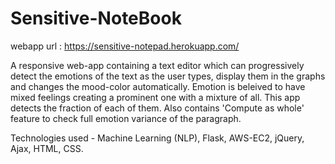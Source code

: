 # Sensitive-NoteBook

webapp url : https://sensitive-notepad.herokuapp.com/

A responsive web-app containing a text editor which can progressively detect the emotions of the text as the user types, display them in the graphs and changes the mood-color automatically. 
Emotion is beleived to have mixed feelings creating a prominent one with a mixture of all. This app detects the fraction of each of them. 
Also contains 'Compute as whole' feature to check full emotion variance of the paragraph.

Technologies used - Machine Learning (NLP), Flask, AWS-EC2, jQuery, Ajax, HTML, CSS.
